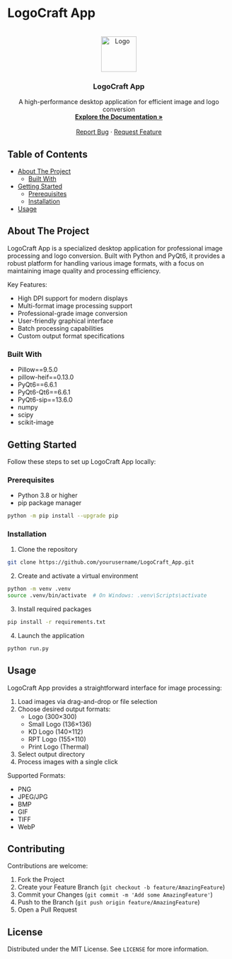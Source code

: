 # LogoCraft App


<br />
<div align="center">
  <a href="https://github.com/yourusername/LogoCraft_App">
    <img src="HungerRush_Icon.ico" alt="Logo" width="80" height="80">
  </a>

  <h3 align="center">LogoCraft App</h3>

  <p align="center">
    A high-performance desktop application for efficient image and logo conversion
    <br />
    <a href="#documentation"><strong>Explore the Documentation »</strong></a>
    <br />
    <br />
    <a href="https://github.com/yourusername/LogoCraft_App/issues">Report Bug</a>
    ·
    <a href="https://github.com/yourusername/LogoCraft_App/issues">Request Feature</a>
  </p>
</div>

## Table of Contents

- [About The Project](#about-the-project)
  - [Built With](#built-with)
- [Getting Started](#getting-started)
  - [Prerequisites](#prerequisites)
  - [Installation](#installation)
- [Usage](#usage)


## About The Project

LogoCraft App is a specialized desktop application for professional image processing and logo conversion. Built with Python and PyQt6, it provides a robust platform for handling various image formats, with a focus on maintaining image quality and processing efficiency.

Key Features:
* High DPI support for modern displays
* Multi-format image processing support
* Professional-grade image conversion
* User-friendly graphical interface
* Batch processing capabilities
* Custom output format specifications

### Built With

* Pillow==9.5.0
* pillow-heif==0.13.0
* PyQt6==6.6.1
* PyQt6-Qt6==6.6.1
* PyQt6-sip==13.6.0
* numpy
* scipy
* scikit-image

## Getting Started

Follow these steps to set up LogoCraft App locally:

### Prerequisites

* Python 3.8 or higher
* pip package manager

```bash
python -m pip install --upgrade pip
```

### Installation

1. Clone the repository
```bash
git clone https://github.com/yourusername/LogoCraft_App.git
```

2. Create and activate a virtual environment
```bash
python -m venv .venv
source .venv/bin/activate  # On Windows: .venv\Scripts\activate
```

3. Install required packages
```bash
pip install -r requirements.txt
```

4. Launch the application
```bash
python run.py
```

## Usage

LogoCraft App provides a straightforward interface for image processing:

1. Load images via drag-and-drop or file selection
2. Choose desired output formats:
   - Logo (300×300)
   - Small Logo (136×136)
   - KD Logo (140×112)
   - RPT Logo (155×110)
   - Print Logo (Thermal)
3. Select output directory
4. Process images with a single click

Supported Formats:
- PNG
- JPEG/JPG
- BMP
- GIF
- TIFF
- WebP

## Contributing

Contributions are welcome:

1. Fork the Project
2. Create your Feature Branch (`git checkout -b feature/AmazingFeature`)
3. Commit your Changes (`git commit -m 'Add some AmazingFeature'`)
4. Push to the Branch (`git push origin feature/AmazingFeature`)
5. Open a Pull Request

## License

Distributed under the MIT License. See `LICENSE` for more information.

[contributors-shield]: https://img.shields.io/github/contributors/yourusername/LogoCraft_App.svg?style=for-the-badge
[contributors-url]: https://github.com/yourusername/LogoCraft_App/graphs/contributors
[license-shield]: https://img.shields.io/github/license/yourusername/LogoCraft_App.svg?style=for-the-badge
[license-url]: https://github.com/yourusername/LogoCraft_App/blob/master/LICENSE